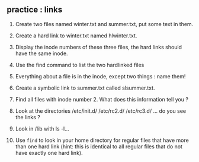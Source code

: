 ## practice : links

1. Create two files named winter.txt and summer.txt, put some text in
them.

2. Create a hard link to winter.txt named hlwinter.txt.

3. Display the inode numbers of these three files, the hard links
should have the same inode.

4. Use the find command to list the two hardlinked files

5. Everything about a file is in the inode, except two things : name
them!

6. Create a symbolic link to summer.txt called slsummer.txt.

7. Find all files with inode number 2. What does this information tell
you ?

8. Look at the directories /etc/init.d/ /etc/rc2.d/ /etc/rc3.d/ ... do
you see the links ?

9. Look in /lib with ls -l...

10. Use `find` to look in your home directory for regular files that
have more than one hard link (hint: this is identical to all regular
files that do not have exactly one hard link).

